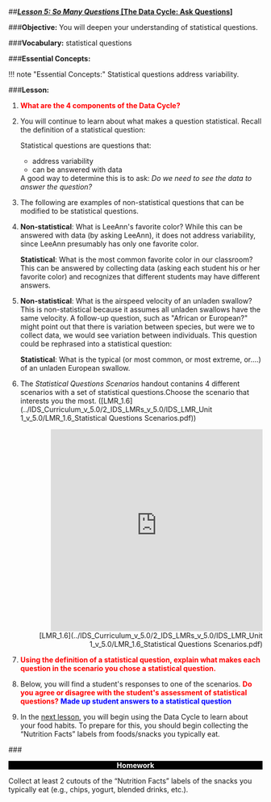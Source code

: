 ##***<u>Lesson 5: So Many Questions* [The Data Cycle: Ask Questions]</u>**

###**Objective:**
You will deepen your understanding of statistical questions.

###**Vocabulary:**
statistical questions

###**Essential Concepts:**

!!! note "Essential Concepts:"
    Statistical questions address variability.

###**Lesson:**
1. <strong style="color: red;">What are the 4 components of the Data Cycle?</strong>

2. You will continue to learn about what makes a question statistical. Recall the definition of a statistical question: 

    Statistical questions are questions that:<ul><li>address
    variability</li> <li>can be answered with data</li></ul> A good way to determine this is to ask: *Do we need to
    see the data to answer the question?*

3. The following are examples of non-statistical questions that can be modified to be statistical questions.

4. **Non-statistical**:  What is LeeAnn's favorite color?  While this can be answered with data (by asking LeeAnn), it does not address variability, since LeeAnn presumably has only one favorite color.

    **Statistical**: What is the most common favorite color in our classroom?  This can be answered by collecting data (asking each student his or her favorite color) and recognizes that different students may have different answers.

5. **Non-statistical**: What is the airspeed velocity of an unladen swallow?  This is non-statistical because it assumes all unladen swallows have the same velocity. A follow-up question, such as "African or European?" might point out that there is variation between species, but were we to collect data, we would see variation between individuals.  This question could be rephrased into a statistical question:

    **Statistical**: What is the typical (or most common, or most extreme, or....) of an unladen European swallow.


6. The *Statistical Questions Scenarios* handout contanins 4 different scenarios with a set of statistical questions.Choose the scenario that interests you the most. ([LMR_1.6](../IDS_Curriculum_v_5.0/2_IDS_LMRs_v_5.0/IDS_LMR_Unit 1_v_5.0/LMR_1.6_Statistical Questions Scenarios.pdf))
<div align="right"><iframe src="https://docs.google.com/viewerng/viewer?url=https://curriculum.idsucla.org/IDS_Curriculum_v_5.0_preview/2_IDS_LMRs_v_5.0/IDS_LMR_Unit 1_v_5.0/LMR_1.6_Statistical Questions Scenarios.pdf&embedded=true" style=" width:420px;height:400px;" frameborder="0"></iframe><br>[LMR_1.6](../IDS_Curriculum_v_5.0/2_IDS_LMRs_v_5.0/IDS_LMR_Unit 1_v_5.0/LMR_1.6_Statistical Questions Scenarios.pdf)</div>

7. <strong style="color: red;">Using the definition of a statistical question, explain what makes
each question in the scenario you chose a statistical question.</strong>

8. Below, you will find a student's responses to one of the scenarios. <strong style="color: red;">Do you agree or disagree with the student's assessment of statistical questions?</strong>
<strong style="color: blue;">Made up student answers to a statistical question</strong>

9. In the [next lesson](lesson6.md), you will begin using the Data Cycle to learn about your
food habits. To prepare for this, you should begin collecting the “Nutrition Facts” labels from
foods/snacks you typically eat.


###<p style="background: black; color: white; text-align: center;">**Homework**</p>
Collect at least 2 cutouts of the “Nutrition Facts” labels of the snacks you typically eat (e.g.,
chips, yogurt, blended drinks, etc.).